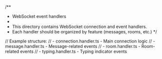 /**
 * WebSocket event handlers
 * 
 * This directory contains WebSocket connection and event handlers.
 * Each handler should be organized by feature (messages, rooms, etc.)
 */

// Example structure:
// - connection.handler.ts - Main connection logic
// - message.handler.ts - Message-related events
// - room.handler.ts - Room-related events
// - typing.handler.ts - Typing indicator events
